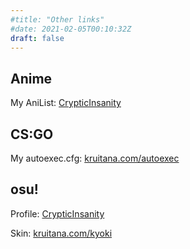 ```yaml
---
#title: "Other links"
#date: 2021-02-05T00:10:32Z
draft: false
---
```


## Anime

My AniList: [CrypticInsanity](https://anilist.co/user/CrypticInsanity/animelist)

## CS:GO

My autoexec.cfg: [kruitana.com/autoexec](https://asgard.kruitana.com/autoexec.cfg)

## osu!

Profile: [CrypticInsanity](https://osu.ppy.sh/users/11508900)

Skin: [kruitana.com/kyoki](https://asgard.kruitana.com/Kyoki.osk)
